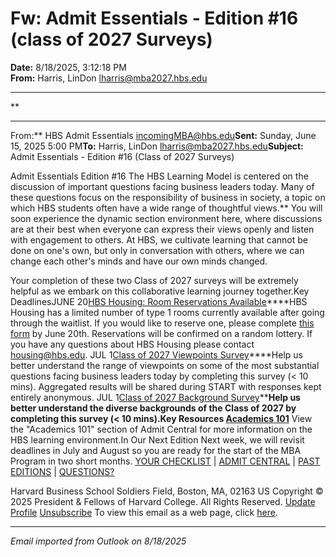 # Fw: Admit Essentials - Edition #16 (class of 2027 Surveys)

**Date:** 8/18/2025, 3:12:18 PM  
**From:** Harris, LinDon <lharris@mba2027.hbs.edu>

---

**

---

From:** HBS Admit Essentials <incomingMBA@hbs.edu>**Sent:** Sunday, June 15, 2025 5:00 PM**To:** Harris, LinDon <lharris@mba2027.hbs.edu>**Subject:** Admit Essentials - Edition #16 (Class of 2027 Surveys) 
 

Admit Essentials
Edition #16
The HBS Learning Model is centered on the discussion of important questions facing business leaders today. Many of these questions focus on the responsibility of business in society, a topic on which HBS students often have a wide range of thoughtful views.**
You will soon experience the dynamic section environment here, where discussions are at their best when everyone can express their views openly and listen with engagement to others. At HBS, we cultivate learning that cannot be done on one's own, but only in conversation with others, where we can change each other's minds and have our own minds changed.

Your completion of these two Class of 2027 surveys will be extremely helpful as we embark on this collaborative learning journey together.Key DeadlinesJUNE
20[HBS Housing: Room Reservations Available](https://na01.safelinks.protection.outlook.com/?url=https%3A%2F%2Fclick.mc.email.hbs.edu%2F%3Fqs%3D6760a1f324d2cfe5f5eda1fbb8f6408ba15f7bd93dfd27e00f71533c96e3308686bf7779a31bb56d328d26d92593becc3c8803e0acefbb16&data=05%7C02%7C%7C20af75b19af94319843308ddde8b23b4%7C84df9e7fe9f640afb435aaaaaaaaaaaa%7C1%7C0%7C638911411382883910%7CUnknown%7CTWFpbGZsb3d8eyJFbXB0eU1hcGkiOnRydWUsIlYiOiIwLjAuMDAwMCIsIlAiOiJXaW4zMiIsIkFOIjoiTWFpbCIsIldUIjoyfQ%3D%3D%7C0%7C%7C%7C&sdata=sl0fLTHxnx86YETkjDFbcrmNH%2BGtG0bfabyE6BHiBHY%3D&reserved=0)****HBS Housing has a limited number of type 1 rooms currently available after going through the waitlist. If you would like to reserve one, please complete [this form](https://na01.safelinks.protection.outlook.com/?url=https%3A%2F%2Fclick.mc.email.hbs.edu%2F%3Fqs%3D6760a1f324d2cfe55456ca6a8b645f577106b67abec2bd47f3d7ea7a5367c4aeaa68b3ffa0e4db500ce600fb8a28e6518a0b8403b02b4236&data=05%7C02%7C%7C20af75b19af94319843308ddde8b23b4%7C84df9e7fe9f640afb435aaaaaaaaaaaa%7C1%7C0%7C638911411382909203%7CUnknown%7CTWFpbGZsb3d8eyJFbXB0eU1hcGkiOnRydWUsIlYiOiIwLjAuMDAwMCIsIlAiOiJXaW4zMiIsIkFOIjoiTWFpbCIsIldUIjoyfQ%3D%3D%7C0%7C%7C%7C&sdata=maa4Xzmm1qYT%2FHe3qTkStui%2Fcpk7i%2BHm69NHGGMeGdw%3D&reserved=0) by June 20th. Reservations will be confirmed on a random lottery. If you have any questions about HBS Housing please contact [housing@hbs.edu](mailto:housing@hbs.edu?subject=).
 JUL
1[Class of 2027 Viewpoints Survey](https://na01.safelinks.protection.outlook.com/?url=https%3A%2F%2Fclick.mc.email.hbs.edu%2F%3Fqs%3D6760a1f324d2cfe5cbfa5fc608860feb04def9426ceadd883f75b5ee6edd1719fe30c1f1b39cf50187afb2b894fde58d84bc5cc54a897bc7&data=05%7C02%7C%7C20af75b19af94319843308ddde8b23b4%7C84df9e7fe9f640afb435aaaaaaaaaaaa%7C1%7C0%7C638911411382924637%7CUnknown%7CTWFpbGZsb3d8eyJFbXB0eU1hcGkiOnRydWUsIlYiOiIwLjAuMDAwMCIsIlAiOiJXaW4zMiIsIkFOIjoiTWFpbCIsIldUIjoyfQ%3D%3D%7C0%7C%7C%7C&sdata=vOlhX9HGT4Z2hD9vR0adYNx6%2BaToNGjCk6nlUB74UDQ%3D&reserved=0)****Help us better understand the range of viewpoints on some of the most substantial questions facing business leaders today by completing this survey (< 10 mins). Aggregated results will be shared during START with responses kept entirely anonymous.
 JUL
1[Class of 2027 Background Survey](https://na01.safelinks.protection.outlook.com/?url=https%3A%2F%2Fclick.mc.email.hbs.edu%2F%3Fqs%3D6760a1f324d2cfe53bf64bdadc20eb1b8a7bc724533faa06a078134133395283c13c50f07e0444adc7f4093a53009f40abae41e7f8effb26&data=05%7C02%7C%7C20af75b19af94319843308ddde8b23b4%7C84df9e7fe9f640afb435aaaaaaaaaaaa%7C1%7C0%7C638911411382941247%7CUnknown%7CTWFpbGZsb3d8eyJFbXB0eU1hcGkiOnRydWUsIlYiOiIwLjAuMDAwMCIsIlAiOiJXaW4zMiIsIkFOIjoiTWFpbCIsIldUIjoyfQ%3D%3D%7C0%7C%7C%7C&sdata=YUqgFRx6A9IcBMX7ydTdCUI8ObrXkdM8wtMZ8p7vnuM%3D&reserved=0)****Help us better understand the diverse backgrounds of the Class of 2027 by completing this survey (< 10 mins).Key Resources
[Academics 101](https://na01.safelinks.protection.outlook.com/?url=https%3A%2F%2Fclick.mc.email.hbs.edu%2F%3Fqs%3D6760a1f324d2cfe5beb005d33d2388af13e0b76bd28fa1cf8b790d4f821d832b14de5e13cb702f9ef240506e11836438ad71c8dbaaf5f3f9&data=05%7C02%7C%7C20af75b19af94319843308ddde8b23b4%7C84df9e7fe9f640afb435aaaaaaaaaaaa%7C1%7C0%7C638911411382958194%7CUnknown%7CTWFpbGZsb3d8eyJFbXB0eU1hcGkiOnRydWUsIlYiOiIwLjAuMDAwMCIsIlAiOiJXaW4zMiIsIkFOIjoiTWFpbCIsIldUIjoyfQ%3D%3D%7C0%7C%7C%7C&sdata=UBaHnajYsjPDIdjqYQ%2FYEcOWSgrP3ftujmPt%2Fvi9WHc%3D&reserved=0)**
View the "Academics 101" section of Admit Central for more information on the HBS learning environment.In Our Next Edition
Next week, we will revisit deadlines in July and August so you are ready for the start of the MBA Program in two short months.
[YOUR CHECKLIST](https://na01.safelinks.protection.outlook.com/?url=https%3A%2F%2Fclick.mc.email.hbs.edu%2F%3Fqs%3D6760a1f324d2cfe57f0761713afe8b717f1bf8a9ac3e77f944aa19f1b11a20679c424057df647a172108348c972238bf319f2f4c405443c4&data=05%7C02%7C%7C20af75b19af94319843308ddde8b23b4%7C84df9e7fe9f640afb435aaaaaaaaaaaa%7C1%7C0%7C638911411382974280%7CUnknown%7CTWFpbGZsb3d8eyJFbXB0eU1hcGkiOnRydWUsIlYiOiIwLjAuMDAwMCIsIlAiOiJXaW4zMiIsIkFOIjoiTWFpbCIsIldUIjoyfQ%3D%3D%7C0%7C%7C%7C&sdata=FdhOBYO7vQYhq1%2FfqGh1Hy3dBy6gDCRr%2FrUXYJY1ir8%3D&reserved=0) | [ADMIT CENTRAL](https://na01.safelinks.protection.outlook.com/?url=https%3A%2F%2Fclick.mc.email.hbs.edu%2F%3Fqs%3Dbc832517d43fba435a00eb0f17a3343f5c6a4c908987ff9bc388ce756beddebac4ed505a4618cfbdbeac58e1ac2c0659d0d4a74cd558ca4d&data=05%7C02%7C%7C20af75b19af94319843308ddde8b23b4%7C84df9e7fe9f640afb435aaaaaaaaaaaa%7C1%7C0%7C638911411382991398%7CUnknown%7CTWFpbGZsb3d8eyJFbXB0eU1hcGkiOnRydWUsIlYiOiIwLjAuMDAwMCIsIlAiOiJXaW4zMiIsIkFOIjoiTWFpbCIsIldUIjoyfQ%3D%3D%7C0%7C%7C%7C&sdata=7GJ1PWmHdlJNNOjo5Y%2BwSmi3Y5AUva%2FiU0hNrnOaP4U%3D&reserved=0) | [PAST EDITIONS](https://na01.safelinks.protection.outlook.com/?url=https%3A%2F%2Fclick.mc.email.hbs.edu%2F%3Fqs%3Dbc832517d43fba43e3037684ad08de4e7b8b93555ee778a5f0ebaa7c5d37f8f31df9c3c068fea3d63b40db96de9e7d1640ac1e282f50a7e3&data=05%7C02%7C%7C20af75b19af94319843308ddde8b23b4%7C84df9e7fe9f640afb435aaaaaaaaaaaa%7C1%7C0%7C638911411383009197%7CUnknown%7CTWFpbGZsb3d8eyJFbXB0eU1hcGkiOnRydWUsIlYiOiIwLjAuMDAwMCIsIlAiOiJXaW4zMiIsIkFOIjoiTWFpbCIsIldUIjoyfQ%3D%3D%7C0%7C%7C%7C&sdata=IU%2BQ9ymuCULSyFFhGhcfr5iuRg%2FQAyyn6giEwxr7YWo%3D&reserved=0) | [QUESTIONS?](https://na01.safelinks.protection.outlook.com/?url=https%3A%2F%2Fclick.mc.email.hbs.edu%2F%3Fqs%3Dbc832517d43fba438d420c99c629f34747450110b7729b8f9a36e24adfb258c8ea5c7e95366ce764ffe02a14d83f4b6dc56c2d2ffe99863f&data=05%7C02%7C%7C20af75b19af94319843308ddde8b23b4%7C84df9e7fe9f640afb435aaaaaaaaaaaa%7C1%7C0%7C638911411383027122%7CUnknown%7CTWFpbGZsb3d8eyJFbXB0eU1hcGkiOnRydWUsIlYiOiIwLjAuMDAwMCIsIlAiOiJXaW4zMiIsIkFOIjoiTWFpbCIsIldUIjoyfQ%3D%3D%7C0%7C%7C%7C&sdata=Rei2jKN1ETdZOCsSt%2FpGJbSIRdaBbGdu1kRM7JevM7k%3D&reserved=0)

Harvard Business School
Soldiers Field, Boston, MA, 02163 US
Copyright © 2025 President & Fellows of Harvard College. All Rights Reserved.
[Update Profile](https://na01.safelinks.protection.outlook.com/?url=https%3A%2F%2Fclick.mc.email.hbs.edu%2Fprofile_center.aspx%3Fqs%3D1b7ec934cc4d03d437c980823570b27983b2154de5f03cd579c53b0b0d9d8a4c8e54edec527d3b5dfeb6685b6d652893e1afd08cca3ef0f19bbb464a8fa6fa5b&data=05%7C02%7C%7C20af75b19af94319843308ddde8b23b4%7C84df9e7fe9f640afb435aaaaaaaaaaaa%7C1%7C0%7C638911411383045118%7CUnknown%7CTWFpbGZsb3d8eyJFbXB0eU1hcGkiOnRydWUsIlYiOiIwLjAuMDAwMCIsIlAiOiJXaW4zMiIsIkFOIjoiTWFpbCIsIldUIjoyfQ%3D%3D%7C0%7C%7C%7C&sdata=CxQqBC84PzRfZHp7tKy9DBwIyvImMlJwK9fkTvH%2FTD4%3D&reserved=0) [Unsubscribe](https://na01.safelinks.protection.outlook.com/?url=https%3A%2F%2Fclick.mc.email.hbs.edu%2Fsubscription_center.aspx%3Fqs%3D1b7ec934cc4d03d436de11670dd90a84a55c50e296f7dedd943eb1935f45e3aacc2f6915b42a5e59b0945523084365e34a9d38a0bf784e5c98d7ffaf16cc172e&data=05%7C02%7C%7C20af75b19af94319843308ddde8b23b4%7C84df9e7fe9f640afb435aaaaaaaaaaaa%7C1%7C0%7C638911411383062642%7CUnknown%7CTWFpbGZsb3d8eyJFbXB0eU1hcGkiOnRydWUsIlYiOiIwLjAuMDAwMCIsIlAiOiJXaW4zMiIsIkFOIjoiTWFpbCIsIldUIjoyfQ%3D%3D%7C0%7C%7C%7C&sdata=PC1FiOcRj584k8q9l0XvZzHmCjoOi5uorn2ONOXnZsc%3D&reserved=0)
To view this email as a web page, click [here](https://na01.safelinks.protection.outlook.com/?url=https%3A%2F%2Fview.mc.email.hbs.edu%2F%3Fqs%3Df7703e6e1f22df3e4b88d07bbeb71ed0798465f601b028644944a304ee1064e5d6dd29acb49df4240de2e8e40310d01e8adb6ba371d0ac65317a91dd67e3114bcb20341278e6ae2b&data=05%7C02%7C%7C20af75b19af94319843308ddde8b23b4%7C84df9e7fe9f640afb435aaaaaaaaaaaa%7C1%7C0%7C638911411383081635%7CUnknown%7CTWFpbGZsb3d8eyJFbXB0eU1hcGkiOnRydWUsIlYiOiIwLjAuMDAwMCIsIlAiOiJXaW4zMiIsIkFOIjoiTWFpbCIsIldUIjoyfQ%3D%3D%7C0%7C%7C%7C&sdata=6qweHavkgTOOb0cJsIKdZzbJ6WLxoCjq0cSCIyH%2BFjA%3D&reserved=0).

---

*Email imported from Outlook on 8/18/2025*